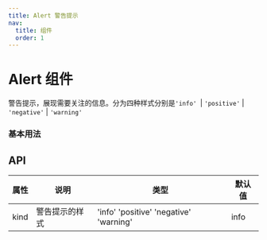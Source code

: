 ```yaml
---
title: Alert 警告提示
nav:
  title: 组件
  order: 1
---
```


# Alert 组件

警告提示，展现需要关注的信息。分为四种样式分别是`'info' `| `'positive'` | `'negative'` | `'warning'`

### 基本用法

<code src="./demo/basic.tsx"></code>

## API

| 属性 | 说明           | 类型                                   | 默认值 |
| ---- | -------------- | -------------------------------------- | ------ |
| kind | 警告提示的样式 | 'info' 'positive' 'negative' 'warning' | info   |
